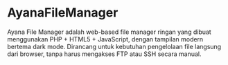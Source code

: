 # AyanaFileManager
Ayana File Manager adalah web-based file manager ringan yang dibuat menggunakan PHP + HTML5 + JavaScript, dengan tampilan modern bertema dark mode. Dirancang untuk kebutuhan pengelolaan file langsung dari browser, tanpa harus mengakses FTP atau SSH secara manual.
